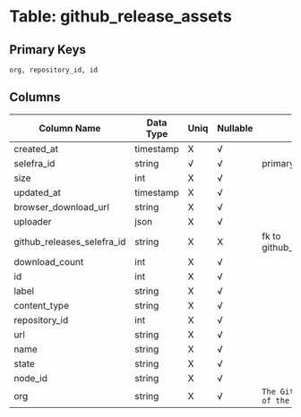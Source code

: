 # Table: github_release_assets

## Primary Keys 

```
org, repository_id, id
```


## Columns 

|  Column Name   |  Data Type  | Uniq | Nullable | Description | 
|  ----  | ----  | ----  | ----  | ---- | 
| created_at | timestamp | X | √ |  | 
| selefra_id | string | √ | √ | primary keys value md5 | 
| size | int | X | √ |  | 
| updated_at | timestamp | X | √ |  | 
| browser_download_url | string | X | √ |  | 
| uploader | json | X | √ |  | 
| github_releases_selefra_id | string | X | X | fk to github_releases.selefra_id | 
| download_count | int | X | √ |  | 
| id | int | X | √ |  | 
| label | string | X | √ |  | 
| content_type | string | X | √ |  | 
| repository_id | int | X | √ |  | 
| url | string | X | √ |  | 
| name | string | X | √ |  | 
| state | string | X | √ |  | 
| node_id | string | X | √ |  | 
| org | string | X | √ | `The Github Organization of the resource.` | 


